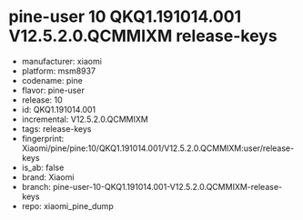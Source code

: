 # pine-user 10 QKQ1.191014.001 V12.5.2.0.QCMMIXM release-keys
- manufacturer: xiaomi
- platform: msm8937
- codename: pine
- flavor: pine-user
- release: 10
- id: QKQ1.191014.001
- incremental: V12.5.2.0.QCMMIXM
- tags: release-keys
- fingerprint: Xiaomi/pine/pine:10/QKQ1.191014.001/V12.5.2.0.QCMMIXM:user/release-keys
- is_ab: false
- brand: Xiaomi
- branch: pine-user-10-QKQ1.191014.001-V12.5.2.0.QCMMIXM-release-keys
- repo: xiaomi_pine_dump
